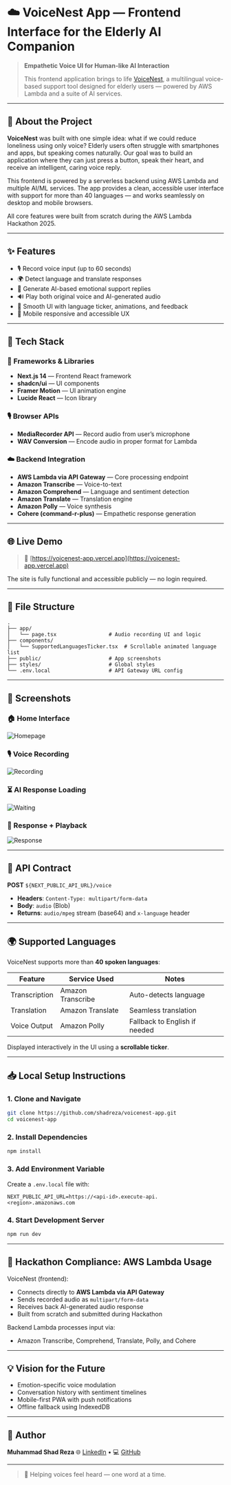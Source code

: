 # ☁️ VoiceNest App — Frontend Interface for the Elderly AI Companion

> **Empathetic Voice UI for Human-like AI Interaction**
>
> This frontend application brings to life [VoiceNest](https://voicenest-app.vercel.app), a multilingual voice-based support tool designed for elderly users — powered by AWS Lambda and a suite of AI services.

---

## 📖 About the Project

**VoiceNest** was built with one simple idea: what if we could reduce loneliness using only voice? Elderly users often struggle with smartphones and apps, but speaking comes naturally. Our goal was to build an application where they can just press a button, speak their heart, and receive an intelligent, caring voice reply.

This frontend is powered by a serverless backend using AWS Lambda and multiple AI/ML services. The app provides a clean, accessible user interface with support for more than 40 languages — and works seamlessly on desktop and mobile browsers.

All core features were built from scratch during the AWS Lambda Hackathon 2025.

---

## ✨ Features

* 🎙️ Record voice input (up to 60 seconds)
* 🌍 Detect language and translate responses
* 🤖 Generate AI-based emotional support replies
* 🔊 Play both original voice and AI-generated audio
* 🧠 Smooth UI with language ticker, animations, and feedback
* 📱 Mobile responsive and accessible UX

---

## 💠 Tech Stack

### 🔧 Frameworks & Libraries

* **Next.js 14** — Frontend React framework
* **shadcn/ui** — UI components
* **Framer Motion** — UI animation engine
* **Lucide React** — Icon library

### 🎙️ Browser APIs

* **MediaRecorder API** — Record audio from user’s microphone
* **WAV Conversion** — Encode audio in proper format for Lambda

### ☁️ Backend Integration

* **AWS Lambda via API Gateway** — Core processing endpoint
* **Amazon Transcribe** — Voice-to-text
* **Amazon Comprehend** — Language and sentiment detection
* **Amazon Translate** — Translation engine
* **Amazon Polly** — Voice synthesis
* **Cohere (command-r-plus)** — Empathetic response generation

---

## 🌐 Live Demo

> 🔗 [https://voicenest-app.vercel.app](https://voicenest-app.vercel.app)

The site is fully functional and accessible publicly — no login required.

---

## 📁 File Structure

```
.
├── app/
│   └── page.tsx                 # Audio recording UI and logic
├── components/
│   └── SupportedLanguagesTicker.tsx  # Scrollable animated language list
├── public/                      # App screenshots
├── styles/                      # Global styles
└── .env.local                   # API Gateway URL config
```

---

## 📸 Screenshots

### 🏠 Home Interface

![Homepage](./public/Homepage.png)

### 🎙️ Voice Recording

![Recording](./public/Recording.png)

### ⏳ AI Response Loading

![Waiting](./public/WaitingForResponse.png)

### 🤖 Response + Playback

![Response](./public/Response.png)

---

## 🔌 API Contract

**POST** `${NEXT_PUBLIC_API_URL}/voice`

* **Headers**: `Content-Type: multipart/form-data`
* **Body**: `audio` (Blob)
* **Returns**: `audio/mpeg` stream (base64) and `x-language` header

---

## 🌍 Supported Languages

VoiceNest supports more than **40 spoken languages**:

| Feature       | Service Used      | Notes                         |
| ------------- | ----------------- | ----------------------------- |
| Transcription | Amazon Transcribe | Auto-detects language         |
| Translation   | Amazon Translate  | Seamless translation          |
| Voice Output  | Amazon Polly      | Fallback to English if needed |

Displayed interactively in the UI using a **scrollable ticker**.

---

## 📥 Local Setup Instructions

### 1. Clone and Navigate

```bash
git clone https://github.com/shadreza/voicenest-app.git
cd voicenest-app
```

### 2. Install Dependencies

```bash
npm install
```

### 3. Add Environment Variable

Create a `.env.local` file with:

```env
NEXT_PUBLIC_API_URL=https://<api-id>.execute-api.<region>.amazonaws.com
```

### 4. Start Development Server

```bash
npm run dev
```

---

## 🏁 Hackathon Compliance: AWS Lambda Usage

VoiceNest (frontend):

* Connects directly to **AWS Lambda via API Gateway**
* Sends recorded audio as `multipart/form-data`
* Receives back AI-generated audio response
* Built from scratch and submitted during Hackathon

Backend Lambda processes input via:

* Amazon Transcribe, Comprehend, Translate, Polly, and Cohere

---

## 💡 Vision for the Future

* Emotion-specific voice modulation
* Conversation history with sentiment timelines
* Mobile-first PWA with push notifications
* Offline fallback using IndexedDB

---

## 👤 Author

**Muhammad Shad Reza**
🌐 [LinkedIn](https://linkedin.com/in/shadreza100) • 💻 [GitHub](https://github.com/shadreza)

---

> 🧡 Helping voices feel heard — one word at a time.
